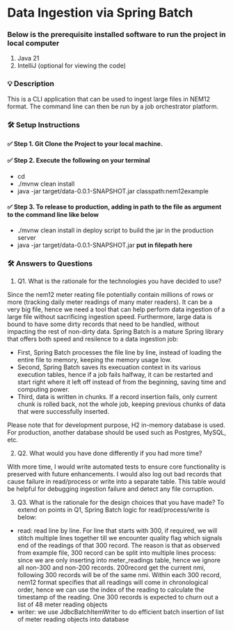 # Data Ingestion via Spring Batch

### Below is the prerequisite installed software to run the project in local computer
1. Java 21
2. IntelliJ (optional for viewing the code)

### 💡 Description
This is a CLI application that can be used to ingest large files in NEM12 format. The command line can then be run by a job orchestrator platform.

### 🛠️ Setup Instructions
#### ✅ Step 1. Git Clone the Project to your local machine.
#### ✅ Step 2. Execute the following on your terminal
- cd <repo-folder-in-your-local>
- ./mvnw clean install 
- java -jar target/data-0.0.1-SNAPSHOT.jar classpath:nem12example
#### ✅ Step 3. To release to production, adding in path to the file as argument to the command line like below
- ./mvnw clean install in deploy script to build the jar in the production server
- java -jar target/data-0.0.1-SNAPSHOT.jar **put in filepath here**

### 🛠️ Answers to Questions
1. Q1. What is the rationale for the technologies you have decided to use?

Since the nem12 meter reating file potentially contain millions of rows or more (tracking daily meter readings of many mater readers). It can be a very big file, hence we need a tool that
can help perform data ingestion of a large file without sacrificing ingestion speed. Furthermore, large data is bound to have some dirty records
that need to be handled, without impacting the rest of non-dirty data.
Spring Batch is a mature Spring library that offers both speed and resilence to a data ingestion job:
- First, Spring Batch processes the file line by line, instead of loading the entire file to memory, keeping the memory
usage low.
- Second, Spring Batch saves its execuation context in its various execution tables, hence if a job fails halfway, 
it can be restarted and start right where it left off instead of from the beginning, saving time and computing power.
- Third, data is written in chunks. If a record insertion fails, only current chunk is rolled back, not the whole job,
keeping previous chunks of data that were successfully inserted.

Please note that for development purpose, H2 in-memory database is used. For production, another database should be used such as Postgres, MySQL, etc.

2. Q2. What would you have done differently if you had more time?

With more time, I would write automated tests to ensure core functionality is preserved with future enhancements.
I would also log out bad records that cause failure in read/process or write into a separate table. This table would be helpful for
debugging ingestion failure and detect any file corruption.

3. Q3. What is the rationale for the design choices that you have made?
To extend on points in Q1, Spring Batch logic for read/process/write is below:
- read: read line by line. For line that starts with 300, if required, we will stitch multiple lines together 
till we encounter quality flag which signals end of the readings of that 300 record. The reason is that as observed from
example file, 300 record can be split into multiple lines
process: since we are only inserting into meter_readings table, hence we ignore all non-300 and non-200 records.
200record get the current nmi, following 300 records will be of the same nmi. Within each 300 record, nem12 format specifies that all readings 
will come in chronological order, hence we can use the index of the reading to calculate the timestamp of the reading.
One 300 records is expected to churn out a list of 48 meter reading objects
- writer: we use JdbcBatchItemWriter to do efficient batch insertion of list of meter reading objects into database